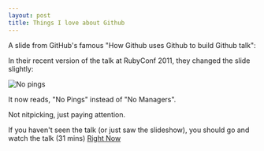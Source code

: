 ```yaml
---
layout: post
title: Things I love about Github
---
```


A slide from GitHub's famous "How Github uses Github to build Github talk":

<script src="http://speakerdeck.com/embed/4e79b461c9bdcb003f00331d.js?slide=10"></script>

In their recent version of the talk at RubyConf 2011, they changed the slide slightly:

![No pings](http://dl.dropbox.com/u/1766113/vlcsnap-2012-02-01-16h24m32s103.png)

It now reads, "No Pings" instead of "No Managers".

Not nitpicking, just paying attention.

If you haven't seen the talk (or just saw the slideshow), you should go and watch the talk (31 mins) [Right Now](http://confreaks.com/videos/706-rubyconf2011-how-github-uses-github-to-build-github)
